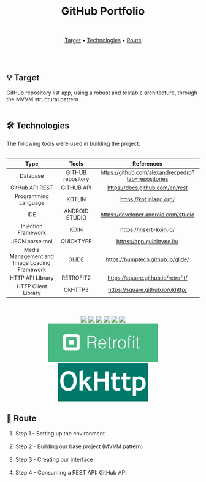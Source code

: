 <div align = "center">
    <h1> GitHub Portfolio </h1>
</div>
<br>

<p align="center">
 <a href="#target">Target</a> •
 <a href="#technologies">Technologies</a> •
 <a href="#route">Route</a>
</p>
<br>
<br>

<div id="target">
<h2> 💡 Target </h2>
GitHub repository list app, using a robust and testable architecture, 
through the MVVM structural pattern
</div>
<br>

<div id="technologies">
<h2> 🛠 Technologies </h2>
The following tools were used in building the project:<br><br>

|                  Type                  |                Tools                |                                 References                                  |
| :------------------------------------: | :---------------------------------: | :-------------------------------------------------------------------------: |
|                Database      </bold>   |          GITHUB repository          |              https://github.com/alexandrecpedro?tab=repositories            |       
|             GitHub API REST            |              GITHUB API             |              https://docs.github.com/en/rest                                |
|          Programming Language          |              KOTLIN                 |              https://kotlinlang.org/                                        | 
|                   IDE                  |          ANDROID STUDIO             |              https://developer.android.com/studio                           |
|          Injection Framework           |                KOIN                 |              https://insert-koin.io/                                        |
|             JSON.parse tool            |             QUICKTYPE               |              https://app.quicktype.io/                                      |
| Media Management and Image Loading Framework |                GLIDE                |              https://bumptech.github.io/glide/                              |
|            HTTP API Library            |              RETROFIT2              |              https://square.github.io/retrofit/                             |
|          HTTP Client Library           |              OkHTTP3                |              https://square.github.io/okhttp/                               |

<br>
<br>

<div align = 'center'>
  <img width =' 100px ' src="https://cdn.jsdelivr.net/gh/devicons/devicon/icons/github/github-original.svg" />
  <img width =' 100px ' src="https://cdn.jsdelivr.net/gh/devicons/devicon/icons/kotlin/kotlin-original.svg" />
  <img width =' 100px ' src="https://cdn.jsdelivr.net/gh/devicons/devicon/icons/androidstudio/androidstudio-original.svg" />
  <img width =' 100px ' src="https://insert-koin.io/img/koin_new_logo.png" />
  <img width =' 100px ' src="https://avatars.githubusercontent.com/u/30638520?s=280&v=4" />
  <img height =' 100px ' src="https://api.nuget.org/v3-flatcontainer/karamunting.androidx.bumptech.glide/4.9.0/icon" />
  <br>
  <img height=' 100px ' src="./assets/Retrofit.jpeg" />
  <img height =' 100px ' src="./assets/OkHttp.png" />
</div>

<div id="route">
<h2> 🔎 Route </h2>

<ol>
    <li>Step 1 - Setting up the environment</li>
    <br>
    <li>Step 2 - Building our base project (MVVM pattern)</li>
    <br>
    <li>Step 3 - Creating our interface</li>
    <br>
    <li>Step 4 - Consuming a REST API: GitHub API</li>
</ol>
</div>
<br>
<br>